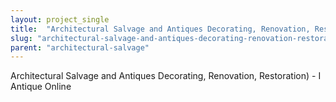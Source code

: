 ```yaml
---
layout: project_single
title:  "Architectural Salvage and Antiques Decorating, Renovation, Restoration) - I Antique Online"
slug: "architectural-salvage-and-antiques-decorating-renovation-restoration-i-antique-online"
parent: "architectural-salvage"
---
```

Architectural Salvage and Antiques Decorating, Renovation, Restoration) - I Antique Online